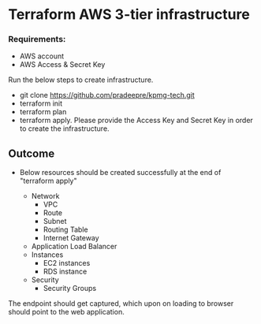 # Terraform AWS 3-tier infrastructure

### Requirements:

* AWS account
* AWS Access & Secret Key

Run the below steps to create infrastructure.

* git clone https://github.com/pradeepre/kpmg-tech.git
* terraform init
* terraform plan
* terraform apply. Please provide the Access Key and Secret Key in order to create the infrastructure.


## Outcome

* Below resources should be created successfully at the end of "terraform apply"

  * Network
    * VPC
    * Route
    * Subnet
    * Routing Table
    * Internet Gateway
  * Application Load Balancer
  * Instances
    * EC2 instances
    * RDS instance
  * Security
    * Security Groups

The endpoint should get captured, which upon on loading to browser should point to the web application.